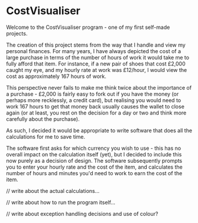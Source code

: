 # CostVisualiser

Welcome to the CostVisualiser program - one of my first self-made projects.

The creation of this project stems from the way that I handle and view my personal finances. For many years, I have always depicted the cost of a large purchase in terms of the number of hours of work it would take me to fully afford that item. For instance, if a new pair of shoes that cost £2,000 caught my eye, and my hourly rate at work was £12/hour, I would view the cost as approximately 167 hours of work.

This perspective never fails to make me think twice about the importance of a purchase - £2,000 is fairly easy to fork out if you have the money (or perhaps more recklessly, a credit card), but realising you would need to work 167 hours to get that money back usually causes the wallet to close again (or at least, you rest on the decision for a day or two and think more carefully about the purchase).

As such, I decided it would be appropriate to write software that does all the calculations for me to save time.

The software first asks for which currency you wish to use - this has no overall impact on the calculation itself (yet), but I decided to include this now purely as a decision of design. The software subsequently prompts you to enter your hourly rate and the cost of the item, and calculates the number of hours and minutes you'd need to work to earn the cost of the item.

// write about the actual calculations...

// write about how to run the program itself...

// write about exception handling decisions and use of colour?
